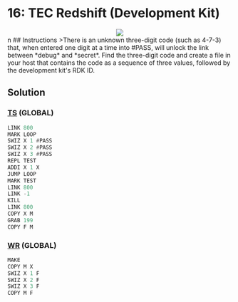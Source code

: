 # 16: TEC Redshift (Development Kit)
<div align='center'><img src='PB015.gif' /></div>
n
## Instructions
>There is an unknown three-digit code (such as 4-7-3) that, when entered one digit at a time into #PASS, will unlock the link between *debug* and *secret*. Find the three-digit code and create a file in your host that contains the code as a sequence of three values, followed by the development kit's RDK ID.

## Solution

### [TS](TS.exa) (GLOBAL)
```asm
LINK 800
MARK LOOP
SWIZ X 1 #PASS
SWIZ X 2 #PASS
SWIZ X 3 #PASS
REPL TEST
ADDI X 1 X
JUMP LOOP
MARK TEST
LINK 800
LINK -1
KILL
LINK 800
COPY X M
GRAB 199
COPY F M
```

### [WR](WR.exa) (GLOBAL)
```asm
MAKE
COPY M X
SWIZ X 1 F
SWIZ X 2 F
SWIZ X 3 F
COPY M F
```